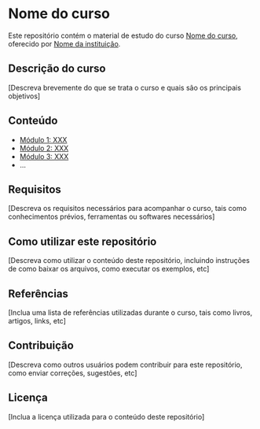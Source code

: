 # Nome do curso

Este repositório contém o material de estudo do curso [Nome do curso](https://chat.openai.com/link_do_curso), oferecido por [Nome da instituição](https://chat.openai.com/link_da_instituicao).

## Descrição do curso

[Descreva brevemente do que se trata o curso e quais são os principais objetivos]

## Conteúdo

-   [Módulo 1: XXX](https://chat.openai.com/link_do_modulo_1)
-   [Módulo 2: XXX](https://chat.openai.com/link_do_modulo_2)
-   [Módulo 3: XXX](https://chat.openai.com/link_do_modulo_3)
-   ...

## Requisitos

[Descreva os requisitos necessários para acompanhar o curso, tais como conhecimentos prévios, ferramentas ou softwares necessários]

## Como utilizar este repositório

[Descreva como utilizar o conteúdo deste repositório, incluindo instruções de como baixar os arquivos, como executar os exemplos, etc]

## Referências

[Inclua uma lista de referências utilizadas durante o curso, tais como livros, artigos, links, etc]

## Contribuição

[Descreva como outros usuários podem contribuir para este repositório, como enviar correções, sugestões, etc]

## Licença

[Inclua a licença utilizada para o conteúdo deste repositório]
